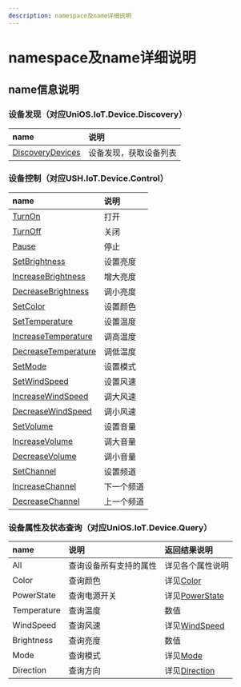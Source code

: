 ```yaml
---
description: namespace及name详细说明
---
```


# namespace及name详细说明

## name信息说明

### 设备发现（对应UniOS.IoT.Device.Discovery）

| name | 说明 |
| :--- | :--- |
| [DiscoveryDevices](she-bei-fa-xian.md#she-bei-fa-xian) | 设备发现，获取设备列表 |

### 设备控制（对应USH.IoT.Device.Control）

| name | 说明 |
| :--- | :--- |
| [TurnOn](she-bei-kong-zhi.md#turnon-qing-qiu) | 打开 |
| [TurnOff](she-bei-kong-zhi.md#turnoff-qing-qiu) | 关闭 |
| [Pause](she-bei-kong-zhi.md#pause-qing-qiu) | 停止 |
| [SetBrightness](she-bei-kong-zhi.md#setbrightness-qing-qiu) | 设置亮度 |
| [IncreaseBrightness](she-bei-kong-zhi.md#increasebrightness-qing-qiu) | 增大亮度 |
| [DecreaseBrightness](she-bei-kong-zhi.md#decreasebrightness-qing-qiu) | 调小亮度 |
| [SetColor](she-bei-kong-zhi.md#setcolor-qing-qiu) | 设置颜色 |
| [SetTemperature](she-bei-kong-zhi.md#settemperature-qing-qiu) | 设置温度 |
| [IncreaseTemperature](she-bei-kong-zhi.md#increasetemperature-qing-qiu) | 调高温度 |
| [DecreaseTemperature](she-bei-kong-zhi.md#decreasetemperature-qing-qiu) | 调低温度 |
| [SetMode](she-bei-kong-zhi.md#setmode-qing-qiu) | 设置模式 |
| [SetWindSpeed](she-bei-kong-zhi.md#setwindspeed-qing-qiu) | 设置风速 |
| [IncreaseWindSpeed](she-bei-kong-zhi.md#increasewindspeed-qing-qiu) | 调大风速 |
| [DecreaseWindSpeed](she-bei-kong-zhi.md#decreasewindspeed-qing-qiu) | 调小风速 |
| [SetVolume](she-bei-kong-zhi.md#setvolume-qing-qiu) | 设置音量 |
| [IncreaseVolume](she-bei-kong-zhi.md#increasevolume-qing-qiu) | 调大音量 |
| [DecreaseVolume](she-bei-kong-zhi.md#decreasevolume-qing-qiu) | 调小音量 |
| [SetChannel](she-bei-kong-zhi.md#setchannel-qing-qiu) | 设置频道 |
| [IncreaseChannel](she-bei-kong-zhi.md#increasechannel-qing-qiu) | 下一个频道 |
| [DecreaseChannel](she-bei-kong-zhi.md#decreasechannel-qing-qiu) | 上一个频道 |

### 设备属性及状态查询（对应UniOS.IoT.Device.Query）

| name | 说明 | 返回结果说明 |
| :--- | :--- | :--- |
| All | 查询设备所有支持的属性 | 详见各个属性说明 |
| Color | 查询颜色 | 详见[Color](she-bei-shu-xing-shuo-ming.md#yan-se-color) |
| PowerState | 查询电源开关 | 详见[PowerState](she-bei-shu-xing-shuo-ming.md#dian-yuan-kai-guan-powerstate) |
| Temperature | 查询温度 | 数值 |
| WindSpeed | 查询风速 | 详见[WindSpeed](she-bei-shu-xing-shuo-ming.md#feng-su-windspeed) |
| Brightness | 查询亮度 | 数值 |
| Mode | 查询模式 | 详见[Mode](she-bei-shu-xing-shuo-ming.md#mo-shi-mode) |
| Direction | 查询方向 | 详见[Direction](she-bei-shu-xing-shuo-ming.md#fang-xiang-direction) |

